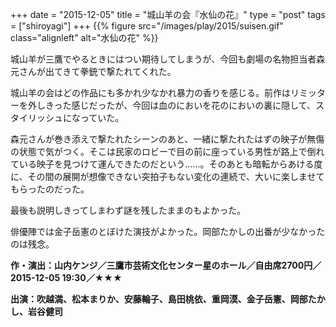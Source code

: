 +++
date = "2015-12-05"
title = "城山羊の会『水仙の花』"
type = "post"
tags = ["shiroyagi"]
+++
{{% figure src="/images/play/2015/suisen.gif" class="alignleft" alt="水仙の花"   %}}

城山羊が三鷹でやるときにはつい期待してしまうが、今回も劇場の名物担当者森元さんが出てきて拳銃で撃たれてくれた。

城山羊の会はどの作品にも多かれ少なかれ暴力の香りを感じる。前作はリミッターを外しきった感じだったが、今回は血のにおいを花のにおいの裏に隠して、スタイリッシュになっていた。

森元さんが巻き添えで撃たれたシーンのあと、一緒に撃たれたはずの映子が無傷の状態で気がつく。そこは民家のロビーで目の前に座っている男性が路上で倒れている映子を見つけて運んできたのだという……。そのあとも暗転からあける度に、その間の展開が想像できない突拍子もない変化の連続で、大いに楽しませてもらったのだった。

最後も説明しきってしまわず謎を残したままのもよかった。

俳優陣では金子岳憲のとぼけた演技がよかった。岡部たかしの出番が少なかったのは残念。

**作・演出：山内ケンジ／三鷹市芸術文化センター星のホール／自由席2700円／2015-12-05 19:30／★★★**

**出演：吹越満、松本まりか、安藤輪子、島田桃依、重岡漠、金子岳憲、岡部たかし、岩谷健司**
